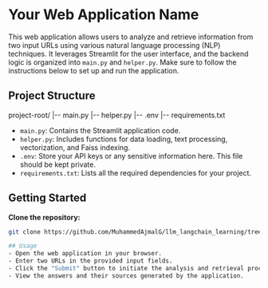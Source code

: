 # Your Web Application Name

This web application allows users to analyze and retrieve information from two input URLs using various natural language processing (NLP) techniques. It leverages Streamlit for the user interface, and the backend logic is organized into `main.py` and `helper.py`. Make sure to follow the instructions below to set up and run the application.

## Project Structure
project-root/
|-- main.py
|-- helper.py
|-- .env
|-- requirements.txt

- `main.py`: Contains the Streamlit application code.
- `helper.py`: Includes functions for data loading, text processing, vectorization, and Faiss indexing.
- `.env`: Store your API keys or any sensitive information here. This file should be kept private.
- `requirements.txt`: Lists all the required dependencies for your project.

## Getting Started
**Clone the repository:**

   ```bash
   git clone https://github.com/MuhammedAjmalG/llm_langchain_learning/tree/main/llm_lang_url_app

## Usage
- Open the web application in your browser.
- Enter two URLs in the provided input fields.
- Click the "Submit" button to initiate the analysis and retrieval process.
- View the answers and their sources generated by the application.

   
